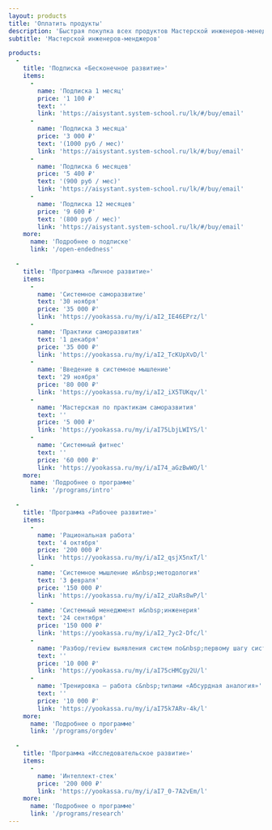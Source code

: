 ```yaml
---
layout: products
title: 'Оплатить продукты'
description: 'Быстрая покупка всех продуктов Мастерской инженеров-менеджеров: подписка «Бесконечное развитие», программы личного, рабочего и исследовательского развития.'
subtitle: 'Мастерской инженеров‑менджеров'

products:
  -
    title: 'Подписка «Бесконечное развитие»'
    items:
      -
        name: 'Подписка 1 месяц'
        price: '1 100 ₽'
        text: ''
        link: 'https://aisystant.system-school.ru/lk/#/buy/email'
      -
        name: 'Подписка 3 месяца'
        price: '3 000 ₽'
        text: '(1000 руб / мес)'
        link: 'https://aisystant.system-school.ru/lk/#/buy/email'
      -
        name: 'Подписка 6 месяцев'
        price: '5 400 ₽'
        text: '(900 руб / мес)'
        link: 'https://aisystant.system-school.ru/lk/#/buy/email'
      -
        name: 'Подписка 12 месяцев'
        price: '9 600 ₽'
        text: '(800 руб / мес)'
        link: 'https://aisystant.system-school.ru/lk/#/buy/email'
    more:
      name: 'Подробнее о подписке'
      link: '/open-endedness'

  -
    title: 'Программа «Личное развитие»'
    items:
      -
        name: 'Системное саморазвитие'
        text: '30 ноября'
        price: '35 000 ₽'
        link: 'https://yookassa.ru/my/i/aI2_IE46EPrz/l'
      -
        name: 'Практики саморазвития'
        text: '1 декабря'
        price: '35 000 ₽'
        link: 'https://yookassa.ru/my/i/aI2_TcKUpXvD/l'
      -
        name: 'Введение в системное мышление'
        text: '29 ноября'
        price: '80 000 ₽'
        link: 'https://yookassa.ru/my/i/aI2_iX5TUKqv/l'
      -
        name: 'Мастерская по практикам саморазвития'
        text: ''
        price: '5 000 ₽'
        link: 'https://yookassa.ru/my/i/aI75LbjLWIYS/l'
      -
        name: 'Системный фитнес'
        text: ''
        price: '60 000 ₽'
        link: 'https://yookassa.ru/my/i/aI74_aGzBwWO/l'
    more:
      name: 'Подробнее о программе'
      link: '/programs/intro'

  -
    title: 'Программа «Рабочее развитие»'
    items:
      -
        name: 'Рациональная работа'
        text: '4 октября'
        price: '200 000 ₽'
        link: 'https://yookassa.ru/my/i/aI2_qsjX5nxT/l'
      -
        name: 'Системное мышление и&nbsp;методология'
        text: '3 февраля'
        price: '150 000 ₽'
        link: 'https://yookassa.ru/my/i/aI2_zUaRs8wP/l'
      -
        name: 'Системный менеджмент и&nbsp;инженерия'
        text: '24 сентября'
        price: '150 000 ₽'
        link: 'https://yookassa.ru/my/i/aI2_7yc2-Dfc/l'
      -
        name: 'Разбор/review выявления систем по&nbsp;первому шагу системного промпта'
        text: ''
        price: '10 000 ₽'
        link: 'https://yookassa.ru/my/i/aI75cHMCgy2U/l'
      -
        name: 'Тренировка — работа с&nbsp;типами «Абсурдная аналогия»'
        text: ''
        price: '10 000 ₽'
        link: 'https://yookassa.ru/my/i/aI75k7ARv-4k/l'
    more:
      name: 'Подробнее о программе'
      link: '/programs/orgdev'

  -
    title: 'Программа «Исследовательское развитие»'
    items:
      -
        name: 'Интеллект-стек'
        price: '200 000 ₽'
        link: 'https://yookassa.ru/my/i/aI7_0-7A2vEm/l'
    more:
      name: 'Подробнее о программе'
      link: '/programs/research'
---
```

